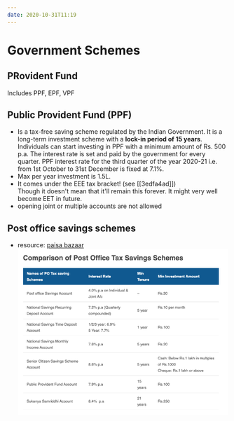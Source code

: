 ```yaml
---
date: 2020-10-31T11:19
---
```


# Government Schemes

## PRovident Fund
Includes PPF, EPF, VPF

## Public Provident Fund (PPF) 
- Is a tax-free saving scheme regulated by the Indian Government. It is a long-term investment scheme with a **lock-in period of 15 years**. Individuals can start investing in PPF with a minimum amount of Rs. 500 p.a. The interest rate is set and paid by the government for every quarter. PPF interest rate for the third quarter of the year 2020-21 i.e. from 1st October to 31st December is fixed at 7.1%. 
- Max per year investment is 1.5L.
- It comes under the EEE tax bracket! (see [[3edfa4ad]])  
Though it doesn't mean that it'll remain this forever. It might very well become EET in future.
- opening joint or multiple accounts are not allowed


## Post office savings schemes
- resource: [paisa bazaar](https://www.paisabazaar.com/saving-schemes/post-office-tax-saving-scheme/)
![](static/post_office_savings_scheme.png)
